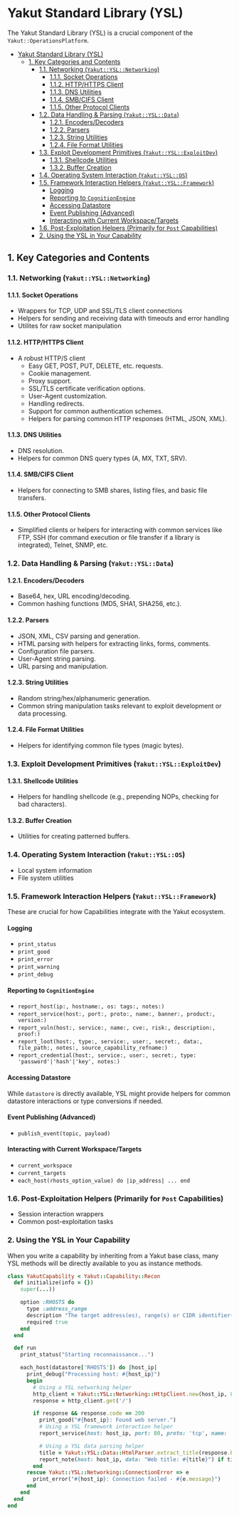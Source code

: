 # Yakut Standard Library (YSL)

The Yakut Standard Library (YSL) is a crucial component of the `Yakut::OperationsPlatform`.

- [Yakut Standard Library (YSL)](#yakut-standard-library-ysl)
  - [1. Key Categories and Contents](#1-key-categories-and-contents)
    - [1.1. Networking (`Yakut::YSL::Networking`)](#11-networking-yakutyslnetworking)
      - [1.1.1. Socket Operations](#111-socket-operations)
      - [1.1.2. HTTP/HTTPS Client](#112-httphttps-client)
      - [1.1.3. DNS Utilities](#113-dns-utilities)
      - [1.1.4. SMB/CIFS Client](#114-smbcifs-client)
      - [1.1.5. Other Protocol Clients](#115-other-protocol-clients)
    - [1.2. Data Handling \& Parsing (`Yakut::YSL::Data`)](#12-data-handling--parsing-yakutysldata)
      - [1.2.1. Encoders/Decoders](#121-encodersdecoders)
      - [1.2.2. Parsers](#122-parsers)
      - [1.2.3. String Utilities](#123-string-utilities)
      - [1.2.4. File Format Utilities](#124-file-format-utilities)
    - [1.3. Exploit Development Primitives (`Yakut::YSL::ExploitDev`)](#13-exploit-development-primitives-yakutyslexploitdev)
      - [1.3.1. Shellcode Utilities](#131-shellcode-utilities)
      - [1.3.2. Buffer Creation](#132-buffer-creation)
    - [1.4. Operating System Interaction (`Yakut::YSL::OS`)](#14-operating-system-interaction-yakutyslos)
    - [1.5. Framework Interaction Helpers (`Yakut::YSL::Framework`)](#15-framework-interaction-helpers-yakutyslframework)
      - [Logging](#logging)
      - [Reporting to `CognitionEngine`](#reporting-to-cognitionengine)
      - [Accessing Datastore](#accessing-datastore)
      - [Event Publishing (Advanced)](#event-publishing-advanced)
      - [Interacting with Current Workspace/Targets](#interacting-with-current-workspacetargets)
    - [1.6. Post-Exploitation Helpers (Primarily for `Post` Capabilities)](#16-post-exploitation-helpers-primarily-for-post-capabilities)
    - [2. Using the YSL in Your Capability](#2-using-the-ysl-in-your-capability)

## 1. Key Categories and Contents

### 1.1. Networking (`Yakut::YSL::Networking`)

#### 1.1.1. Socket Operations

- Wrappers for TCP, UDP and SSL/TLS client connections
- Helpers for sending and receiving data with timeouts and error handling
- Utilites for raw socket manipulation

#### 1.1.2. HTTP/HTTPS Client

- A robust HTTP/S client
  - Easy GET, POST, PUT, DELETE, etc. requests.
  - Cookie management.
  - Proxy support.
  - SSL/TLS certificate verification options.
  - User-Agent customization.
  - Handling redirects.
  - Support for common authentication schemes.
  - Helpers for parsing common HTTP responses (HTML, JSON, XML).

#### 1.1.3. DNS Utilities

- DNS resolution.
- Helpers for common DNS query types (A, MX, TXT, SRV).

#### 1.1.4. SMB/CIFS Client

- Helpers for connecting to SMB shares, listing files, and basic file transfers.

#### 1.1.5. Other Protocol Clients

- Simplified clients or helpers for interacting with common services like FTP, SSH (for command execution or file transfer if a library is integrated), Telnet, SNMP, etc.

### 1.2. Data Handling & Parsing (`Yakut::YSL::Data`)

#### 1.2.1. Encoders/Decoders

- Base64, hex, URL encoding/decoding.
- Common hashing functions (MD5, SHA1, SHA256, etc.).

#### 1.2.2. Parsers

- JSON, XML, CSV parsing and generation.
- HTML parsing with helpers for extracting links, forms, comments.
- Configuration file parsers.
- User-Agent string parsing.
- URL parsing and manipulation.

#### 1.2.3. String Utilities

- Random string/hex/alphanumeric generation.
- Common string manipulation tasks relevant to exploit development or data processing.

#### 1.2.4. File Format Utilities

- Helpers for identifying common file types (magic bytes).

### 1.3. Exploit Development Primitives (`Yakut::YSL::ExploitDev`)

#### 1.3.1. Shellcode Utilities

- Helpers for handling shellcode (e.g., prepending NOPs, checking for bad characters).

#### 1.3.2. Buffer Creation

- Utilities for creating patterned buffers.

### 1.4. Operating System Interaction (`Yakut::YSL::OS`)

- Local system information
- File system utilities

### 1.5. Framework Interaction Helpers (`Yakut::YSL::Framework`)

These are crucial for how Capabilities integrate with the Yakut ecosystem.

#### Logging

- `print_status`
- `print_good`
- `print_error`
- `print_warning`
- `print_debug`

#### Reporting to `CognitionEngine`

- `report_host(ip:, hostname:, os: tags:, notes:)`
- `report_service(host:, port:, proto:, name:, banner:, product:, version:)`
- `report_vuln(host:, service:, name:, cve:, risk:, description:, proof:)`
- `report_loot(host:, type:, service:, user:, secret:, data:, file_path:, notes:, source_capability_refname:)`
- `report_credential(host:, service:, user:, secret:, type: 'password'|'hash'|'key', notes:)`

#### Accessing Datastore

While `datastore` is directly available, YSL might provide helpers for common datastore
interactions or type conversions if needed.

#### Event Publishing (Advanced)

- `publish_event(topic, payload)`

#### Interacting with Current Workspace/Targets

- `current_workspace`
- `current_targets`
- `each_host(rhosts_option_value) do |ip_address| ... end`

### 1.6. Post-Exploitation Helpers (Primarily for `Post` Capabilities)

- Session interaction wrappers
- Common post-exploitation tasks

### 2. Using the YSL in Your Capability

When you write a capability by inheriting from a Yakut base class, many YSL methods
will be directly available to you as instance methods.

```ruby
class YakutCapability < Yakut::Capability::Recon
  def initialize(info = {})
    super(...))

    option :RHOSTS do
      type :address_range
      description "The target address(es), range(s) or CIDR identifier(s)"
      required true
    end
  end

  def run
    print_status("Starting reconnaissance...")

    each_host(datastore['RHOSTS']) do |host_ip|
      print_debug("Processing host: #{host_ip}")
      begin
        # Using a YSL networking helper
        http_client = Yakut::YSL::Networking::HttpClient.new(host_ip, 80, framework_context: self) # Pass context for logging/config
        response = http_client.get('/')

        if response && response.code == 200
          print_good("#{host_ip}: Found web server.")
          # Using a YSL framework interaction helper
          report_service(host: host_ip, port: 80, proto: 'tcp', name: 'http', banner: response.headers['server'])

          # Using a YSL data parsing helper
          title = Yakut::YSL::Data::HtmlParser.extract_title(response.body)
          report_note(host: host_ip, data: "Web title: #{title}") if title
        end
      rescue Yakut::YSL::Networking::ConnectionError => e
        print_error("#{host_ip}: Connection failed - #{e.message}")
      end
    end
  end
end
```
